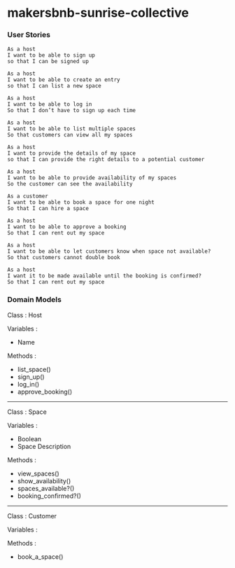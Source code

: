 # makersbnb-sunrise-collective

### User Stories

```
As a host 
I want to be able to sign up
so that I can be signed up
```

```
As a host
I want to be able to create an entry
so that I can list a new space
```

```
As a host 
I want to be able to log in 
So that I don’t have to sign up each time 
```

```
As a host 
I want to be able to list multiple spaces 
So that customers can view all my spaces
```

```
As a host
I want to provide the details of my space
so that I can provide the right details to a potential customer
```

```
As a host
I want to be able to provide availability of my spaces
So the customer can see the availability
```

```
As a customer
I want to be able to book a space for one night
So that I can hire a space
```

```
As a host
I want to be able to approve a booking
So that I can rent out my space 
```

```
As a host
I want to be able to let customers know when space not available? 
So that customers cannot double book
```

```
As a host
I want it to be made available until the booking is confirmed?
So that I can rent out my space
```

### Domain Models

Class : Host 

Variables :
* Name

Methods : 
* list_space()
* sign_up()
* log_in()
* approve_booking()

****

Class : Space 

Variables : 
* Boolean
* Space Description

Methods : 
* view_spaces()
* show_availability()
* spaces_available?()
* booking_confirmed?()

**** 

Class : Customer 

Variables : 

Methods :
* book_a_space()


